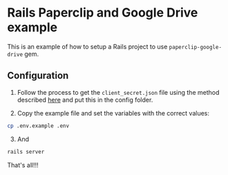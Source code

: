 # Rails Paperclip and Google Drive example
This is an example of how to setup a Rails project to use `paperclip-google-drive` gem.

## Configuration

1. Follow the process to get the `client_secret.json` file using the method described [here](https://github.com/degzcs/paperclip-googledrive) and put this in the config folder.

2. Copy the example file and set the variables with the correct values:

```sh
cp .env.example .env
```
3. And
```sh
rails server
```

That's all!!!

